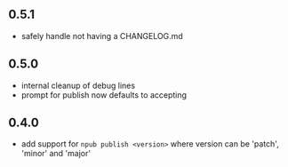 0.5.1
-----
- safely handle not having a CHANGELOG.md

0.5.0
-----
- internal cleanup of debug lines
- prompt for publish now defaults to accepting

0.4.0
-----
- add support for `npub publish <version>` where version can be 'patch', 'minor' and 'major'

